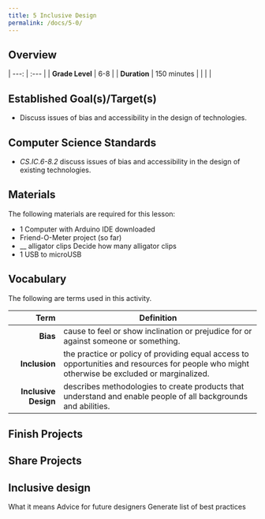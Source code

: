 ```yaml
---
title: 5 Inclusive Design
permalink: /docs/5-0/
---
```

## Overview

| ---: | :--- |
| **Grade Level** | 6-8 |
| **Duration**  | 150 minutes  |
|   |   |

## Established Goal(s)/Target(s)
- Discuss issues of bias and accessibility in the design of technologies.

## Computer Science Standards
- *CS.IC.6-8.2* discuss issues of bias and accessibility in the design of existing technologies.

## Materials
The following materials are required for this lesson:
- 1 Computer with Arduino IDE downloaded
- Friend-O-Meter project (so far)
- __ alligator clips <span class="todo">Decide how many alligator clips</span>
- 1 USB to microUSB

## Vocabulary
The following are terms used in this activity.

 Term | Definition
 ---: | --
**Bias**  |  cause to feel or show inclination or prejudice for or against someone or something.
**Inclusion**  | the practice or policy of providing equal access to opportunities and resources for people who might otherwise be excluded or marginalized.
**Inclusive Design**  | describes methodologies to create products that understand and enable people of all backgrounds and abilities.

## Finish Projects

## Share Projects

## Inclusive design
What it means
Advice for future designers
Generate list of best practices
